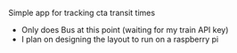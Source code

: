 Simple app for tracking cta transit times

- Only does Bus at this point (waiting for my train API key)
- I plan on designing the layout to run on a raspberry pi